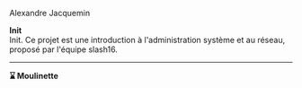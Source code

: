 Alexandre Jacquemin

**Init**  
Init. Ce projet est une introduction à l'administration système et au réseau, proposé par l'équipe slash16.

----

**⌛ Moulinette**   

